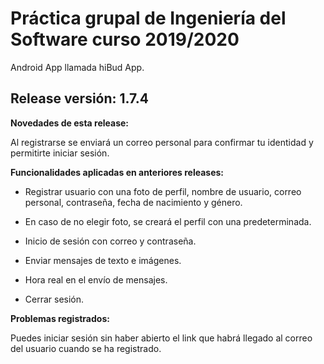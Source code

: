 # Práctica grupal de Ingeniería del Software curso 2019/2020
Android App llamada hiBud App.

## Release versión: 1.7.4

**Novedades de esta release:**

Al registrarse se enviará un correo personal para confirmar tu identidad y permitirte iniciar sesión. 


**Funcionalidades aplicadas en anteriores releases:**

- Registrar usuario con una foto de perfil, nombre de usuario, correo personal, contraseña, fecha de nacimiento y género.

- En caso de no elegir foto, se creará el perfil con una predeterminada.

- Inicio de sesión con correo y contraseña.

- Enviar mensajes de texto e imágenes.

- Hora real en el envío de mensajes.

- Cerrar sesión.


**Problemas registrados:**

Puedes iniciar sesión sin haber abierto el link que habrá llegado al correo del usuario cuando se ha registrado.


